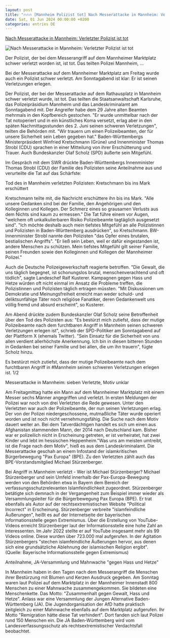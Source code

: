 ```yaml
---
layout: post
title: "🔥🔥🔥 [Mannheim Polizist tot] Nach Messerattacke in Mannheim: Verletzter Polizist ist tot"
date: Sat, 01 Jun 2024 00:00:00 +0200
categories: entries DE
---
```

[Nach Messerattacke in Mannheim: Verletzter Polizist ist tot](https://www.swr.de/swraktuell/baden-wuerttemberg/mannheim/nach-messerattacke-marktplatz-mannheim-polizist-tot-100.html)

![Nach Messerattacke in Mannheim: Verletzter Polizist ist tot](https://www.swrfernsehen.de/1717329710729%2Cgedenken-mannheim-100~_v-16x9@2dL_-6c42aff4e68b43c7868c3240d3ebfa29867457da.jpg)

Der Polizist, der bei dem Messerangriff auf dem Mannheimer Marktplatz schwer verletzt worden ist, ist tot. Das teilten Polizei Mannheim, ...

Bei der Messerattacke auf dem Mannheimer Marktplatz am Freitag wurde auch ein Polizist schwer verletzt. Am Sonntagabend ist klar: Er ist seinen Verletzungen erlegen.

Der Polizist, der bei der Messerattacke auf dem Rathausplatz in Mannheim schwer verletzt wurde, ist tot. Das teilten die Staatsanwaltschaft Karlsruhe, das Polizeipräsidium Mannheim und das Landeskriminalamt am Sonntagabend mit. Der Angreifer habe dem 29 Jahre alten Beamten mehrmals in den Kopfbereich gestochen. "Er wurde unmittelbar nach der Tat notoperiert und in ein künstliches Koma versetzt, erlag aber in den späten Nachmittagsstunden des 2. Juni seinen schweren Verletzungen", teilten die Behörden mit. "Wir trauern um einen Polizeibeamten, der für unsere Sicherheit sein Leben gegeben hat." Baden-Württembergs Ministerpräsident Winfried Kretschmann (Grüne) und Innenminister Thomas Strobl (CDU) sprachen in einer Mitteilung von ihrer Erschütterung und Trauer. Auch Bundeskanzler Olaf Scholz (SPD) äußerte sein Mitgefühl.

Im Gespräch mit dem SWR drückte Baden-Württembergs Innenminister Thomas Strobl (CDU) der Familie des Polizisten seine Anteilnahme aus und verurteilte die Tat auf das Schärfste:

Tod des in Mannheim verletzten Polizisten: Kretschmann bis ins Mark erschüttert

Kretschmann teilte mit, die Nachricht erschüttere ihn bis ins Mark. "Alle unsere Gedanken sind bei der Familie, den Angehörigen und den Kolleginnen und Kollegen. Der Schmerz eines so grausamen Verlusts aus dem Nichts sind kaum zu ermessen." Die Tat führe einem vor Augen, "welchem oft unkalkulierbaren Risiko Polizeibeamte tagtäglich ausgesetzt sind". "Ich möchte deshalb auch mein tiefstes Mitgefühl an alle Polizistinnen und Polizisten in Baden-Württemberg ausdrücken", so Kretschmann. BW-Innenminister Strobl nannte den Polizisten "das Opfer eines brutalen, bestialischen Angriffs". "Er ließ sein Leben, weil er dafür eingestanden ist, andere Menschen zu schützen. Mein tiefstes Mitgefühl gilt seiner Familie, seinen Freunden sowie den Kolleginnen und Kollegen der Mannheimer Polizei."

Auch die Deutsche Polizeigewerkschaft reagierte betroffen. "Die Gewalt, die uns täglich begegnet, ist schonungslos brutal, menschenverachtend und oft tödlich", sagte Landeschef Ralf Kusterer. Kampagnen gegen Hass und Hetze würden oft nicht einmal im Ansatz die Probleme treffen, die Polizistinnen und Polizisten täglich ertragen müssten. "Mit Diskussionen um Demokratie und Meinungsfreiheit erreicht man weder schuld- und deliktsunfähige Täter noch religiöse Fanatiker, deren Gedankenwelt uns völlig fremd und absurd erscheint", so Kusterer.

Am Abend drückte zudem Bundeskanzler Olaf Scholz seine Betroffenheit über den Tod des Polizisten aus: "Es bestürzt mich zutiefst, dass der mutige Polizeibeamte nach dem furchtbaren Angriff in Mannheim seinen schweren Verletzungen erlegen ist", schrieb der SPD-Politiker am Sonntagabend auf der Plattform X (ehemals Twitter). "Sein Einsatz für die Sicherheit von uns allen verdient allerhöchste Anerkennung. Ich bin in diesen bitteren Stunden in Gedanken bei seiner Familie und bei allen, die um ihn trauern", fügte Scholz hinzu.

Es bestürzt mich zutiefst, dass der mutige Polizeibeamte nach dem furchtbaren Angriff in #Mannheim seinen schweren Verletzungen erlegen ist. 1/2

Messerattacke in Mannheim: sieben Verletzte, Motiv unklar

Am Freitagmittag hatte ein Mann auf dem Mannheimer Marktplatz mit einem Messer sechs Männer angegriffen und verletzt. In ersten Meldungen der Polizei war noch von drei Verletzten die Rede gewesen. Unter den Verletzten war auch der Polizeibeamte, der nun seinen Verletzungen erlag. Der von der Polizei niedergeschossene, mutmaßliche Täter wurde operiert worden und ist noch nicht vernehmungsfähig. Die Suche nach dem Motiv dauert weiter an. Bei dem Tatverdächtigen handelt es sich um einen aus Afghanistan stammenden Mann, der 2014 nach Deutschland kam. Bisher war er polizeilich nicht in Erscheinung getreten, er ist verheiratet, hat zwei Kinder und lebt im hessischen Heppenheim."Was uns am meisten umtreibt, ist die Frage nach dem Motiv", hieß es aus dem Landeskriminalamt. Die Messerattacke geschah an einem Infostand der islamkritischen Bürgerbewegung "Pax Europa" (BPE). Zu den Verletzten zählt auch das BPE-Vorstandsmitglied Michael Stürzenberger.

Bei Angriff in Mannheim verletzt - Wer ist Michael Stürzenberger? Michael Stürzenberger und sein Umfeld innerhalb der Pax-Europa-Bewegung werden von den Behörden etwa in Bayern dem Bereich der verfassungsschutzrelevanten Islamfeindlichkeit zugeordnet. Stürzenberger betätigte sich demnach in der Vergangenheit zum Beispiel immer wieder als Versammlungsleiter für die Bürgerbewegung Pax Europa (BPE). Er trat ebenfalls als Autor auf der rechtsextremistischen Website "Political Incorrect" in Erscheinung. Stürzenberger verbreite "islamfeindliche Äußerungen", heißt es auf der Internetseite der bayerischen Informationsstelle gegen Extremismus. Über die Erstellung von YouTube-Videos erreicht Stürzenberger laut der Informationsstelle eine hohe Zahl an Interessenten. Im Jahr 2022 stellte er auf YouTube insgesamt mehr als 99 Videos online. Diese wurden über 723.000 mal aufgerufen. In der Agitation Stürzenbergers "stechen islamfeindliche Äußerungen hervor, aus denen sich eine grundsätzliche Ablehnung der islamischen Religion ergibt". (Quelle: Bayerische Informationsstelle gegen Extremismus)

Anteilnahme, JA-Versammlung und Mahnwache "gegen Hass und Hetze"

In Mannheim haben in den Tagen nach dem Messerangriff die Menschen ihrer Bestürzung mit Blumen und Kerzen Ausdruck gegeben. Am Sonntag waren laut Polizei auf dem Marktplatz in der Mannheimer Innenstadt 800 Menschen zu einer Mahnwache zusammengekommen. Sie bildeten eine Menschenkette. Das Motto: "Zusammenhalt gegen Gewalt, Hass und Hetze". Anlass war eine Versammlung der Jungen Alternative Baden-Württemberg (JA). Die Jugendorganisation der AfD hatte praktisch zeitgleich zu einer Mahnwache ebenfalls auf dem Marktplatz aufgerufen. Ihr Motto "Remigration hätte diese Tat verhindert". Dort fanden sich laut Polizei rund 150 Menschen ein. Die JA Baden-Württemberg wird vom Landesverfassungsschutz als rechtsextremistischer Verdachtsfall beobachtet.

